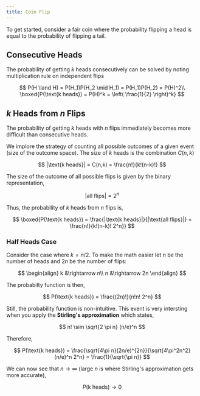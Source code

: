 ```yaml
---
title: Coin Flip
---
```


To get started, consider a fair coin where the probability flipping a head is equal to the probability of flipping a tail.

## Consecutive Heads
The probability of getting $k$ heads consecutively can be solved by noting multiplication rule on independent flips

$$
P(H \land H) = P(H_1)P(H_2 \mid H_1) = P(H_1)P(H_2) = P(H)^2\\
\boxed{P(\text{k heads}) = P(H)^k =  \left( \frac{1}{2} \right)^k}
$$

## $k$ Heads from $n$ Flips
The probability of getting $k$ heads with $n$ flips immediately becomes more difficult than consecutive heads.

We implore the strategy of counting all possible outcomes of a given event (size of the outcome space). The size of $k$ heads is the combination $C(n,k)$

$$
|\text{k heads}| = C(n,k) = \frac{n!}{k!(n-k)!}
$$

The size of the outcome of all possible flips is given by the binary representation,

$$
|\text{all flips}| = 2^n
$$

Thus, the probability of $k$ heads from $n$ flips is,

$$
\boxed{P(\text{k heads}) = \frac{|\text{k heads}|}{|\text{all flips}|} = \frac{n!}{k!(n-k)! 2^n}}
$$

### Half Heads Case

Consider the case where $k = n/2$. To make the math easier let $n$ be the number of heads and $2n$ be the number of flips:

$$
\begin{align}
k &\rightarrow n\\
n &\rightarrow 2n
\end{align}
$$

The probabilty function is then,

$$
P(\text{k heads}) = \frac{(2n)!}{n!n! 2^n}
$$

Still, the probability function is non-intuitive. This event is very intersting when you apply the **Stirling's approximation** which states,

$$
n! \sim \sqrt{2 \pi n} (n/e)^n
$$

Therefore,

$$
P(\text{k heads}) = \frac{\sqrt{4\pi n}(2n/e)^{2n}}{\sqrt{4\pi^2n^2}(n/e)^n 2^n} = \frac{1}{\sqrt{\pi n}}
$$

We can now see that $n \rightarrow \infty$ (large $n$ is where Stirling's approximation gets more accurate),

$$
P(\text{k heads}) \rightarrow 0
$$